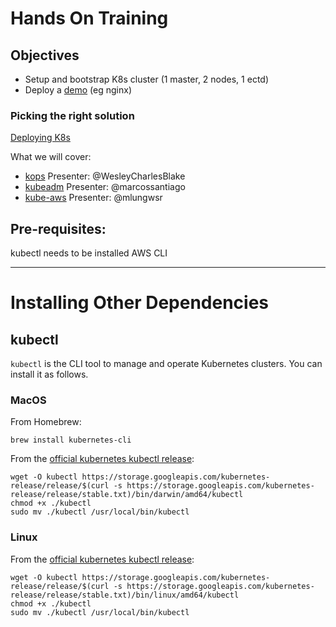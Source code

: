 # Hands On Training

## Objectives
-  Setup and bootstrap K8s cluster (1 master, 2 nodes, 1 ectd)
-  Deploy a [demo](https://github.com/WesleyCharlesBlake/k8s-demo) (eg nginx)

### Picking the right solution

[Deploying K8s](https://kubernetes.io/docs/setup/pick-right-solution/#local-machine-solutions)


What we will cover:
- [kops](KOPS-AWS.md) Presenter: @WesleyCharlesBlake
- [kubeadm](https://kubernetes.io/docs/setup/independent/create-cluster-kubeadm/) Presenter: @marcossantiago
- [kube-aws](https://github.com/kubernetes-incubator/kube-aws)  Presenter: @mlungwsr

## Pre-requisites:
kubectl needs to be installed
AWS CLI

---
# Installing Other Dependencies

## kubectl

`kubectl` is the CLI tool to manage and operate Kubernetes clusters.  You can install it as follows.

### MacOS
From Homebrew:
```
brew install kubernetes-cli
```

From the [official kubernetes kubectl release](https://kubernetes.io/docs/tasks/tools/install-kubectl/):

```
wget -O kubectl https://storage.googleapis.com/kubernetes-release/release/$(curl -s https://storage.googleapis.com/kubernetes-release/release/stable.txt)/bin/darwin/amd64/kubectl
chmod +x ./kubectl
sudo mv ./kubectl /usr/local/bin/kubectl
```

### Linux
From the [official kubernetes kubectl release](https://kubernetes.io/docs/tasks/tools/install-kubectl/):

```
wget -O kubectl https://storage.googleapis.com/kubernetes-release/release/$(curl -s https://storage.googleapis.com/kubernetes-release/release/stable.txt)/bin/linux/amd64/kubectl
chmod +x ./kubectl
sudo mv ./kubectl /usr/local/bin/kubectl
```